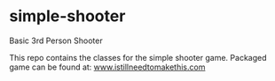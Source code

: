 # simple-shooter
Basic 3rd Person Shooter

This repo contains the classes for the simple shooter game. Packaged game can be found at: www.istillneedtomakethis.com
